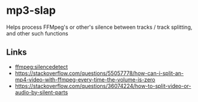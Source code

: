 # mp3-slap

Helps process FFMpeg's or other's silence between tracks / track splitting, and other such functions

## Links

* [ffmpeg:silencedetect](https://ffmpeg.org/ffmpeg-all.html#silencedetect)
* https://stackoverflow.com/questions/55057778/how-can-i-split-an-mp4-video-with-ffmpeg-every-time-the-volume-is-zero
* https://stackoverflow.com/questions/36074224/how-to-split-video-or-audio-by-silent-parts
